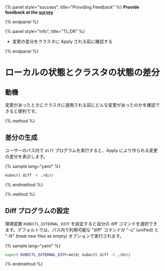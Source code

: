 {% panel style="success", title="Providing Feedback" %}
**Provide feedback at the [survey](https://www.surveymonkey.com/r/JH35X82)**

{% endpanel %}

{% panel style="info", title="TL;DR" %}

- 変更の差分をクラスタに Apply される前に確認する

{% endpanel %}

# ローカルの状態とクラスタの状態の差分

## 動機

変更があったときにクラスタに適用される前にどんな変更があったのかを確認できると便利です。

{% method %}

## 差分の生成

ユーザーのパス内で `diff` プログラムを実行すると、Apply により作られる変更の差分を表示します。

{% sample lang="yaml" %}

```sh
kubectl diff -k ./dir/
```

{% endmethod %}

{% method %}

## Diff プログラムの設定

環境変数 `KUBECTL_EXTERNAL_DIFF` を設定すると自分の diff コマンドを選択できます。デフォルトでは、パス内で利用可能な "diff" コマンドが "-u" (unified) と "-N" (treat new files as empty) オプションで実行されます。

{% sample lang="yaml" %}

```sh
export KUBECTL_EXTERNAL_DIFF=meld; kubectl diff -k ./dir/
```

{% endmethod %}

